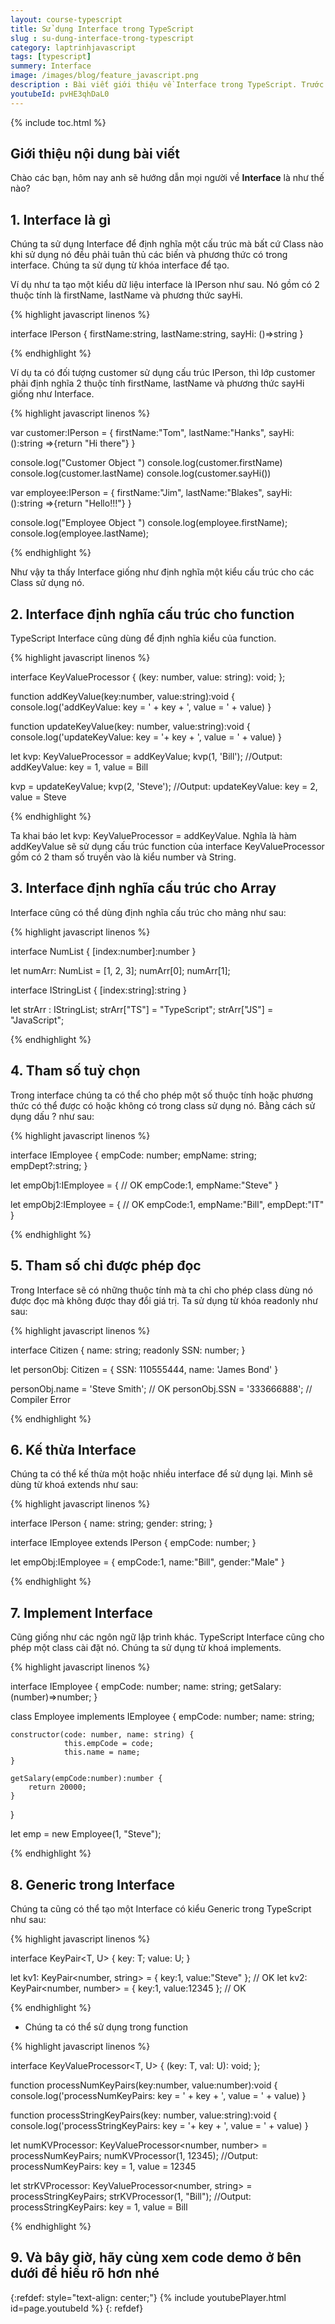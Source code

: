 ```yaml
---
layout: course-typescript
title: Sử dụng Interface trong TypeScript 
slug : su-dung-interface-trong-typescript
category: laptrinhjavascript
tags: [typescript]
summery: Interface   
image: /images/blog/feature_javascript.png
description : Bài viết giới thiệu về Interface trong TypeScript. Trước hết những chia sẻ dưới đây sẽ giúp bạn hiểu được thuật ngữ Interface trong ngôn ngữ lập trình TypoScript là gì? Tiếp theo sẽ lần lượt trình bày về Interface định nghĩa cấu trúc cho Function và Interface định nghĩa cấu trúc cho Array. Ngoài ra bài viết cũng giới thiệu các tham số tuỳ chọn, tham số chỉ được phép đọc và tính kế thừa Interface trong TypeScript. Bên cạnh đó ở những chia sẻ cuối bài sẽ tìm hiểu về Implement Interface và Generic trong Interface của ngôn ngữ lập trình TypeSccript. Mỗi phần của bài viết có kèm theo các ví dụ minh hoạ cụ thể.
youtubeId: pvHE3qhDaL0
---
```


{% include toc.html %}

## **Giới thiệu nội dung bài viết**

Chào các bạn, hôm nay anh sẽ hướng dẫn mọi người về <b>Interface</b> là như thế nào? 

## **1. Interface là gì**

Chúng ta sử dụng Interface để định nghĩa một cấu trúc mà bất cứ Class nào khi sử dụng nó đều phải tuân thủ các biến và phương thức có trong interface. Chúng ta sử dụng từ khóa interface để tạo.

Ví dụ như ta tạo một kiểu dữ liệu interface là IPerson như sau. Nó gồm có 2 thuộc tính là firstName, lastName và phương thức sayHi.

{% highlight javascript  linenos %}

interface IPerson { 
   firstName:string, 
   lastName:string, 
   sayHi: ()=>string 
} 

{% endhighlight %}

Ví dụ ta có đối tượng customer sử dụng cấu trúc IPerson, thì lớp customer phải định nghĩa 2 thuộc tính firstName, lastName và phương thức sayHi giống như Interface.

{% highlight javascript  linenos %}

var customer:IPerson = { 
   firstName:"Tom",
   lastName:"Hanks", 
   sayHi: ():string =>{return "Hi there"} 
} 

console.log("Customer Object ") 
console.log(customer.firstName) 
console.log(customer.lastName) 
console.log(customer.sayHi())  

var employee:IPerson = { 
   firstName:"Jim",
   lastName:"Blakes", 
   sayHi: ():string =>{return "Hello!!!"} 
} 
  
console.log("Employee  Object ") 
console.log(employee.firstName);
console.log(employee.lastName);

{% endhighlight %}

Như vậy ta thấy Interface giống như định nghĩa một kiểu cấu trúc cho các Class sử dụng nó.

## **2. Interface định nghĩa cấu trúc cho function**

TypeScript Interface cũng dùng để định nghĩa kiểu của function.

{% highlight javascript  linenos %}

interface KeyValueProcessor
{
    (key: number, value: string): void;
};

function addKeyValue(key:number, value:string):void { 
    console.log('addKeyValue: key = ' + key + ', value = ' + value)
}

function updateKeyValue(key: number, value:string):void { 
    console.log('updateKeyValue: key = '+ key + ', value = ' + value)
}
    
let kvp: KeyValueProcessor = addKeyValue;
kvp(1, 'Bill'); //Output: addKeyValue: key = 1, value = Bill 

kvp = updateKeyValue;
kvp(2, 'Steve'); //Output: updateKeyValue: key = 2, value = Steve 

{% endhighlight %}

Ta khai báo let kvp: KeyValueProcessor = addKeyValue. Nghĩa là hàm addKeyValue sẽ sử dụng cấu trúc function của interface KeyValueProcessor gồm có 2 tham số truyền vào là kiểu number và String.

## **3. Interface định nghĩa cấu trúc cho Array**

Interface cũng có thể dùng định nghĩa cấu trúc cho mảng như sau:

{% highlight javascript  linenos %}

interface NumList {
    [index:number]:number
}

let numArr: NumList = [1, 2, 3];
numArr[0];
numArr[1];

interface IStringList {
    [index:string]:string
}

let strArr : IStringList;
strArr["TS"] = "TypeScript";
strArr["JS"] = "JavaScript";

{% endhighlight %}

## **4. Tham số tuỳ chọn**

Trong interface chúng ta có thể cho phép một số thuộc tính hoặc phương thức có thể được có hoặc không có trong class sử dụng nó. Bằng cách sử dụng dấu ? như sau:

{% highlight javascript  linenos %}

interface IEmployee {
    empCode: number;
    empName: string;
    empDept?:string;
}

let empObj1:IEmployee = {   // OK
    empCode:1,
    empName:"Steve"
}

let empObj2:IEmployee = {    // OK
    empCode:1,
    empName:"Bill",
    empDept:"IT"
}

{% endhighlight %} 

## **5. Tham số chỉ được phép đọc**

Trong Interface sẽ có những thuộc tính mà ta chỉ cho phép class dùng nó được đọc mà không được thay đổi giá trị. Ta sử dụng từ khóa readonly như sau:

{% highlight javascript  linenos %}

interface Citizen {
    name: string;
    readonly SSN: number;
}

let personObj: Citizen  = { SSN: 110555444, name: 'James Bond' }

personObj.name = 'Steve Smith'; // OK
personObj.SSN = '333666888'; // Compiler Error

{% endhighlight %}

## **6. Kế thừa Interface**

Chúng ta có thể kế thừa một hoặc nhiều interface để sử dụng lại. Mình sẽ dùng từ khoá extends như sau:

{% highlight javascript  linenos %}

interface IPerson {
    name: string;
    gender: string;
}

interface IEmployee extends IPerson {
    empCode: number;
}

let empObj:IEmployee = {
    empCode:1,
    name:"Bill",
    gender:"Male"
}

{% endhighlight %}

## **7. Implement Interface**

Cũng giống như các ngôn ngữ lập trình khác. TypeScript Interface cũng cho phép một class cài đặt nó. Chúng ta sử dụng từ khoá implements.

{% highlight javascript  linenos %}

interface IEmployee {
    empCode: number;
    name: string;
    getSalary:(number)=>number;
}

class Employee implements IEmployee { 
    empCode: number;
    name: string;

    constructor(code: number, name: string) { 
                this.empCode = code;
                this.name = name;
    }

    getSalary(empCode:number):number { 
        return 20000;
    }
}

let emp = new Employee(1, "Steve");

{% endhighlight %}

## **8. Generic trong Interface**

Chúng ta cũng có thể tạo một Interface có kiểu Generic trong TypeScript như sau:

{% highlight javascript  linenos %}

interface KeyPair<T, U> {
    key: T;
    value: U;
}

let kv1: KeyPair<number, string> = { key:1, value:"Steve" }; // OK
let kv2: KeyPair<number, number> = { key:1, value:12345 }; // OK

{% endhighlight %}

- Chúng ta có thể sử dụng trong function 

{% highlight javascript  linenos %}

interface KeyValueProcessor<T, U>
{
    (key: T, val: U): void;
};

function processNumKeyPairs(key:number, value:number):void { 
    console.log('processNumKeyPairs: key = ' + key + ', value = ' + value)
}

function processStringKeyPairs(key: number, value:string):void { 
    console.log('processStringKeyPairs: key = '+ key + ', value = ' + value)
}
    
let numKVProcessor: KeyValueProcessor<number, number> = processNumKeyPairs;
numKVProcessor(1, 12345); //Output: processNumKeyPairs: key = 1, value = 12345 

let strKVProcessor: KeyValueProcessor<number, string> = processStringKeyPairs;
strKVProcessor(1, "Bill"); //Output: processStringKeyPairs: key = 1, value = Bill 

{% endhighlight %}


## **9. Và bây giờ, hãy cùng xem code demo ở bên dưới để hiểu rõ hơn nhé**

{:refdef: style="text-align: center;"}
{% include youtubePlayer.html id=page.youtubeId %}
{: refdef}
















